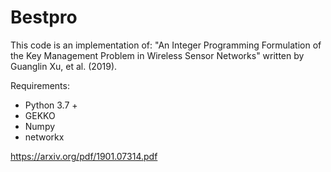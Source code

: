 # Bestpro
This code is an implementation of: "An Integer Programming Formulation of the Key
Management Problem in Wireless Sensor Networks" written by Guanglin Xu, et al. (2019).

Requirements:
- Python 3.7 +
- GEKKO 
- Numpy
- networkx


https://arxiv.org/pdf/1901.07314.pdf

